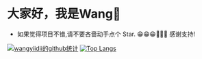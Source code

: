 
# 大家好，我是Wang👋

- 如果觉得项目不错,请不要吝啬动手点个 Star. 😁😁😁🎉🎉🎉 感谢支持!

[![wangyiidii的github统计](https://github-readme-stats.anuraghazra1.vercel.app/api?username=wangyiidii&show_icons=true&title_color=fff&icon_color=79ff97&text_color=9f9f9f&bg_color=151515)](https://github.com/wangyiidii)
[![Top Langs](https://github-readme-stats.vercel.app/api/top-langs/?username=wangyiidii&layout=compact&theme=radical)](https://github.com/wangyiidii)
